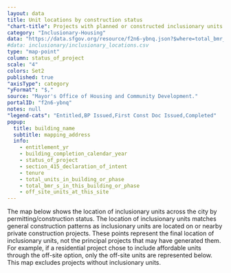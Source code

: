 ```yaml
---
layout: data
title: Unit locations by construction status
"chart-title": Projects with planned or constructed inclusionary units 
category: "Inclusionary-Housing"
data: "https://data.sfgov.org/resource/f2n6-ybnq.json?$where=total_bmr_s_in_this_building_or_phase%3E0"
#data: inclusionary/inclusionary_locations.csv
type: "map-point"
column: status_of_project
scale: "4"
colors: Set2
published: true
"axisType": category
"yFormat": "$,"
source: "Mayor's Office of Housing and Community Development."
portalID: "f2n6-ybnq"
notes: null
"legend-cats": "Entitled,BP Issued,First Const Doc Issued,Completed"
popup:
  title: building_name
  subtitle: mapping_address
  info: 
    - entitlement_yr
    - building_completion_calendar_year
    - status_of_project
    - section_415_declaration_of_intent
    - tenure
    - total_units_in_building_or_phase
    - total_bmr_s_in_this_building_or_phase
    - off_site_units_at_this_site
---
```


The map below shows the location of inclusionary units across the city by permitting/construction status. The location of inclusionary units matches general construction patterns as inclusionary units are located on or nearby private construction projects. These points represent the final location of inclusionary units, not the principal projects that may have generated them. For example, if a residential project chose to include affordable units through the off-site option, only the off-site units are represented below. This map excludes projects without inclusionary units.
